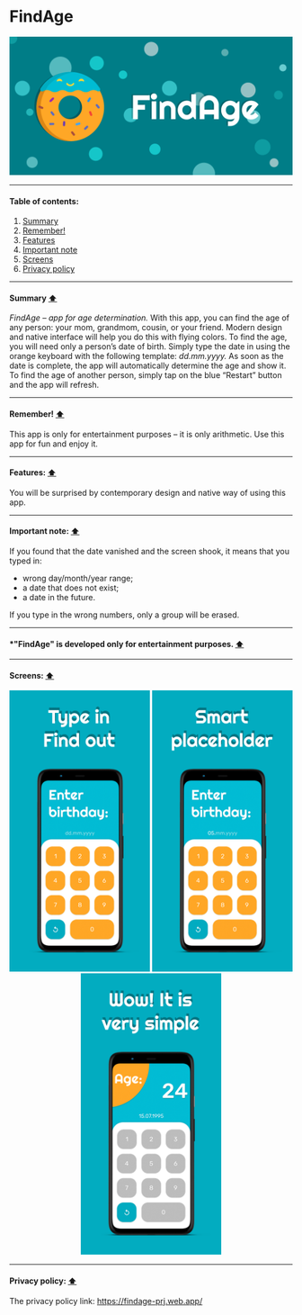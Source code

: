 # FindAge

![icon_featured_graphic](/screens/donut-03.png)

****
#### Table of contents:
1. [Summary](#summary-arrow_up)
2. [Remember!](#remember-arrow_up)
3. [Features](#features-arrow_up)
4. [Important note](#important-note-arrow_up)
5. [Screens](#screens-arrow_up)
6. [Privacy policy](#privacy-policy-arrow_up)
****
#### Summary [:arrow_up:](#table-of-contents)
_FindAge – app for age determination._
With this app, you can find the age of any person: your mom, grandmom, cousin, or your friend.
Modern design and native interface will help you do this with flying colors.
To find the age, you will need only a person’s date of birth. Simply type the date in using the orange keyboard with the following template: _dd.mm.yyyy._
As soon as the date is complete, the app will automatically determine the age and show it.
To find the age of another person, simply tap on the blue “Restart” button and the app will refresh.
****
#### Remember! [:arrow_up:](#table-of-contents)
This app is only for entertainment purposes – it is only arithmetic.
Use this app for fun and enjoy it.
****

#### Features: [:arrow_up:](#table-of-contents)
You will be surprised by contemporary design and native way of using this app.
****

#### Important note: [:arrow_up:](#table-of-contents)
If you found that the date vanished and the screen shook, it means that you typed in:
* wrong day/month/year range;
* a date that does not exist;
* a date in the future.

If you type in the wrong numbers, only a group will be erased.
****
#### *"FindAge" is developed only for entertainment purposes. [:arrow_up:](#table-of-contents)
****
#### Screens: [:arrow_up:](#table-of-contents)

<p align="center">
  <img src="/screens/1.png" width="250">
  <img src="/screens/2.png" width="250">
  <img src="/screens/3.png" width="250">
</p>

****
#### Privacy policy: [:arrow_up:](#table-of-contents)
The privacy policy link: https://findage-prj.web.app/
